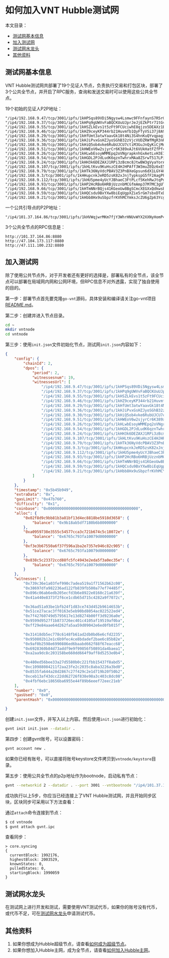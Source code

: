 # 如何加入VNT Hubble测试网

本文目录：
- [测试网基本信息](#测试网基本信息)
- [加入测试网](#加入测试网)
- [测试网水龙头](#测试网水龙头)
- [其他资料](#其他资料)


## 测试网基本信息

VNT Hubble测试网共部署了19个见证人节点，负责执行交易和打包区块，部署了3个公共全节点，并开启了RPC服务，查询和发送交易时可以使用这些公共全节点。

19个初始的见证人P2P地址：

```
"/ip4/192.168.9.47/tcp/3001/ipfs/1kHPSqs89VDi5Ngysw4Lsmwc9FFnfaynS7R5rGyrZpaoDjz",
"/ip4/192.168.9.37/tcp/3001/ipfs/1kHPq9gUWVvFaBQCKUuUJprJeJjEZkPtr71tGvXB6AR8kEK",
"/ip4/192.168.9.55/tcp/3001/ipfs/1kHSZLkEvs1t5zFt9FCUciwhE8qjzo5DEAXz1Bcut5wpDsU",
"/ip4/192.168.9.46/tcp/3001/ipfs/1kHZ9ceyKP344rb21Huvmfb1QyFTyVSi37j8A9wTcNEQsTD",
"/ip4/192.168.9.29/tcp/3001/ipfs/1kHfUmt3atwYaavGk18t4Ni3S4hnKuQYvqpagiiToRAZKAr",
"/ip4/192.168.9.36/tcp/3001/ipfs/1kHJiPvxGsHZJyoSGhB32zVjcVUDZRWfMgR3nRr5B6oVC5a",
"/ip4/192.168.9.30/tcp/3001/ipfs/1kHiQ5ob4vke6RubUJCU7ctiM3GuJnQyKiCjMqvLqZGtpR5",
"/ip4/192.168.9.51/tcp/3001/ipfs/1kHWEoV6w2sjyrCr6K389xAJt6VUkHatFZfPf4afqcPcQkr",
"/ip4/192.168.9.26/tcp/3001/ipfs/1kHLwbEsoyWMMEpq2oVNgrapknhGxAetLvH3E19piS3hXvi",
"/ip4/192.168.9.54/tcp/3001/ipfs/1kHGDL2PJdLudK6qznTwhrxMAa8ZSrwT517LPix6kWDAAGT",
"/ip4/192.168.9.24/tcp/3001/ipfs/1kHH3k6DEZAXJ1RPi3zBcmc8JtwBW3gVyaYorA4Ukjaqnkb",
"/ip4/192.168.9.107/tcp/3001/ipfs/1kHLtKvu9KuHszCE4HJHPAff3W3muZEQz6xE5GZAmrbjZtE",
"/ip4/192.168.9.79/tcp/3001/ipfs/1kHTk36NyVdcPBAV3Z3PnBXeGpsun6dX1LGY4GTddYdK7Jx",
"/ip4/192.168.9.3/tcp/3001/ipfs/1kHHupcnkJeRD5zsK82xJnjTypkspG5fF2AagPFyddLF8jN",
"/ip4/192.168.9.112/tcp/3001/ipfs/1kHU5pme4yUcYJBhaeC3FtPLcf5KehRwJtqPdiBr8z45YYH",
"/ip4/192.168.9.93/tcp/3001/ipfs/1kHP2HcRBo6HRBjUzznbMCGfmAmp37M7MC3gUT8JNr7kxz3",
"/ip4/192.168.9.66/tcp/3001/ipfs/1kHTmNNrBQjs41KGeoUw8BgSCmcXEGXxQdkwsBUKAhvw5x7",
"/ip4/192.168.9.59/tcp/3001/ipfs/1kHQCsdu9BxYXw8biEqUgpXZie5rGm7sbxDTxDUocMoNB5F",
"/ip4/192.168.9.21/tcp/3001/ipfs/1kHbb8Hx9uSbpzfrKVhMCYmksJcZU6gZp63Ycgn3QRpSafF"
```

一个公共引导点的P2P地址：
```
"/ip4/101.37.164.86/tcp/3001/ipfs/1kHVWqjwrMKm7fjY3WhrHNUvWYX2XXNyHomP4HDFE5u6S2B"
```

3个公共全节点的RPC信息是：

```
http://101.37.164.86:8880
http://47.104.173.117:8880
http://47.111.100.232:8880
```

## 加入测试网

除了使用公共节点外，对于开发者还有更好的选择是，部署私有的全节点，该全节点可以部署在局域网内网和公网环境，但RPC信息不对外透露，实现了独自使用的目的。

第一步：部署节点首先要克隆`go-vnt`源码，具体安装和编译请关注go-vnt项目[README.md](<https://github.com/vntchain/go-vnt#%E4%BB%8E%E6%BA%90%E7%A0%81%E5%AE%89%E8%A3%85gvnt>)。

第二步：创建并进入节点目录。

```bash
cd ~
mkdir vntnode
cd vntnode
```

第三步：使用`init.json`文件初始化节点，测试网`init.json`内容如下：

```json
{
    "config": {
        "chainId": 2,
        "dpos": {
            "period": 2,
            "witnessesnum": 19,
            "witnessesUrl": [
                "/ip4/192.168.9.47/tcp/3001/ipfs/1kHPSqs89VDi5Ngysw4Lsmwc9FFnfaynS7R5rGyrZpaoDjz",
                "/ip4/192.168.9.37/tcp/3001/ipfs/1kHPq9gUWVvFaBQCKUuUJprJeJjEZkPtr71tGvXB6AR8kEK",
                "/ip4/192.168.9.55/tcp/3001/ipfs/1kHSZLkEvs1t5zFt9FCUciwhE8qjzo5DEAXz1Bcut5wpDsU",
                "/ip4/192.168.9.46/tcp/3001/ipfs/1kHZ9ceyKP344rb21Huvmfb1QyFTyVSi37j8A9wTcNEQsTD",
                "/ip4/192.168.9.29/tcp/3001/ipfs/1kHfUmt3atwYaavGk18t4Ni3S4hnKuQYvqpagiiToRAZKAr",
                "/ip4/192.168.9.36/tcp/3001/ipfs/1kHJiPvxGsHZJyoSGhB32zVjcVUDZRWfMgR3nRr5B6oVC5a",
                "/ip4/192.168.9.30/tcp/3001/ipfs/1kHiQ5ob4vke6RubUJCU7ctiM3GuJnQyKiCjMqvLqZGtpR5",
                "/ip4/192.168.9.51/tcp/3001/ipfs/1kHWEoV6w2sjyrCr6K389xAJt6VUkHatFZfPf4afqcPcQkr",
                "/ip4/192.168.9.26/tcp/3001/ipfs/1kHLwbEsoyWMMEpq2oVNgrapknhGxAetLvH3E19piS3hXvi",
                "/ip4/192.168.9.54/tcp/3001/ipfs/1kHGDL2PJdLudK6qznTwhrxMAa8ZSrwT517LPix6kWDAAGT",
                "/ip4/192.168.9.24/tcp/3001/ipfs/1kHH3k6DEZAXJ1RPi3zBcmc8JtwBW3gVyaYorA4Ukjaqnkb",
                "/ip4/192.168.9.107/tcp/3001/ipfs/1kHLtKvu9KuHszCE4HJHPAff3W3muZEQz6xE5GZAmrbjZtE",
                "/ip4/192.168.9.79/tcp/3001/ipfs/1kHTk36NyVdcPBAV3Z3PnBXeGpsun6dX1LGY4GTddYdK7Jx",
                "/ip4/192.168.9.3/tcp/3001/ipfs/1kHHupcnkJeRD5zsK82xJnjTypkspG5fF2AagPFyddLF8jN",
                "/ip4/192.168.9.112/tcp/3001/ipfs/1kHU5pme4yUcYJBhaeC3FtPLcf5KehRwJtqPdiBr8z45YYH",
                "/ip4/192.168.9.93/tcp/3001/ipfs/1kHP2HcRBo6HRBjUzznbMCGfmAmp37M7MC3gUT8JNr7kxz3",
                "/ip4/192.168.9.66/tcp/3001/ipfs/1kHTmNNrBQjs41KGeoUw8BgSCmcXEGXxQdkwsBUKAhvw5x7",
                "/ip4/192.168.9.59/tcp/3001/ipfs/1kHQCsdu9BxYXw8biEqUgpXZie5rGm7sbxDTxDUocMoNB5F",
                "/ip4/192.168.9.21/tcp/3001/ipfs/1kHbb8Hx9uSbpzfrKVhMCYmksJcZU6gZp63Ycgn3QRpSafF"
            ]
        }
    },
    "timestamp": "0x5b45b949",
    "extraData": "0x",
    "gasLimit": "0x47b760",
    "difficulty": "0x1",
    "coinbase": "0x0000000000000000000000000000000000000000",
    "alloc": {
        "0x02f8d9c9bb81b3a81bf13d4ec8818be5918d3658": {
            "balance": "0x9b18ab5df7180b6b8000000"
        },
        "0xa0959738e3555c54577cca3c721b674c5c18072e": {
            "balance": "0x6765c793fa10079d0000000"
        },
        "0xf3e3b67550a6f37f596a1ba2e7357e946c82c905": {
            "balance": "0x6765c793fa10079d0000000"
        },
        "0x838c5c23372ccd88fc5fc4943e2eda5f3a0ec35e": {
            "balance": "0x6765c793fa10079d0000000"
        }
    },
    "witnesses": [
        "0x739c36e1a03fef990c7adea519a1f71562b62c00",
        "0x38697dfa982236ad122fb839fb500a77ef74485f",
        "0x896c06ab6edb205ecfd3b6e8922e0160c21a639f",
        "0x41a440e8373f2f6ce1cdb65d715c4282a9f7072c",

        "0x36ad51a93be1bfb24f1d83ce743d452b9614653b",
        "0x51ce27acac3ff0163e5eb90bd8054ac022522ed4",
        "0x7f42760749d5795617e13d8274b00ff3d9236a0e",
        "0x9599d9527f1b873726ec401c4105af19519af0ba",
        "0xff29e84aae64d262fa5aa59d09042e6ed0fb015f",

        "0x31418db5ec778c6148fb61ad2db0bd6e6cfd2235",
        "0x950802b12e1c6b9fec4ce8bdadef2bae6c85b82e",
        "0x9af0b2598e6990886ed6baabd662f88f67eacc68",
        "0x6928360b84d73addf9e9f99856f50891da4baea1",
        "0xa2aa9dc8c203158be660dd664f9aff8d5253e0b4",

        "0x480ed56bee33a27d5580b0c221fbb15437f8abd5",
        "0xc10988084211f2aa23fe2c2035c8aba3226a3bd0",
        "0x8535fa644a28d2867c27f429c2e1d719b20f50b2",
        "0xceb13af43dcc22dd62726f838e98a3c403c8dc08",
        "0x4fbf6ebc18656ba6955e44f89b6eeef72eec21eb"
    ],
    "number": "0x0",
    "gasUsed": "0x0",
    "parentHash": "0x0000000000000000000000000000000000000000000000000000000000000000"

}
```

创建`init.json`文件，并写入以上内容。然后使用`init.json`进行初始化：

```bash
gvnt init init.json --datadir .
```

第四步：创建gvnt账号，可以设置密码：

```bash
gvnt account new .
```

如果你已经有账号，可以直接将账号keystore文件拷贝到`vntnode/keystore`目录。

第五步：使用公共全节点的p2p地址作为bootnode，启动私有节点：

```bash
gvnt --networkid 2 --datadir . --port 3001 --vntbootnode "/ip4/101.37.164.86/tcp/3001/ipfs/1kHVWqjwrMKm7fjY3WhrHNUvWYX2XXNyHomP4HDFE5u6S2B" --syncmode full --rpc --rpcaddr 0.0.0.0 --rpcport 8880 --rpcapi="db,core,net,vnt,personal" console
```



成功执行以上5步，你应当已经连接上了VNT Hubble测试网，并且开始同步区块，区块同步可采用以下方法查看：

通过`attach`命令连接到节点：
```bash
$ cd vntnode
$ gvnt attach gvnt.ipc
```

查看同步：
```
> core.syncing
{
  currentBlock: 1992176,
  highestBlock: 2003529,
  knownStates: 0,
  pulledStates: 0,
  startingBlock: 1990059
}
```

## 测试网水龙头

在测试网上进行开发和测试，需要使用VNT测试代币，如果你的账号没有代币，或代币不足，可在[测试网水龙头](https://hubscan.vnt.link/faucet)申请测试代币。

## 其他资料

1. 如果你想成为Hubble超级节点，请查看[如何成为超级节点](https://github.com/vntchain/vnt-documentation/blob/master/developer-guide/04-bp/become-to-witness.md)。
2. 如果你想加入Hubble主网，成为全节点，请查看[如何加入Hubble主网](https://github.com/vntchain/vnt-documentation/blob/master/developer-guide/05-network/connect-to-hubble-network.md)。
